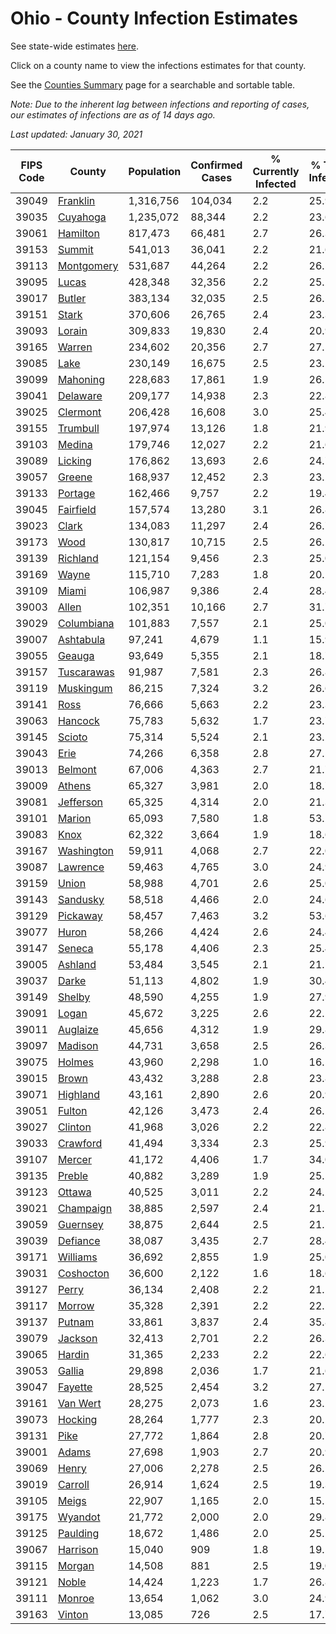 # Ohio - County Infection Estimates

See state-wide estimates [here](/infections/us-oh).

Click on a county name to view the infections estimates for that county.

See the [Counties Summary](/infections/summary-counties) page for a searchable and sortable table.

*Note: Due to the inherent lag between infections and reporting of cases, our estimates of infections are as of 14 days ago.*

*Last updated: January 30, 2021*

|   FIPS Code |                   County |   Population |   Confirmed Cases |   % Currently Infected |   % Total Infected |
|-------------|--------------------------|--------------|-------------------|------------------------|--------------------|
|       39049 |     [Franklin](franklin) |    1,316,756 |           104,034 |                    2.2 |               25.9 |
|       39035 |     [Cuyahoga](cuyahoga) |    1,235,072 |            88,344 |                    2.2 |               23.6 |
|       39061 |     [Hamilton](hamilton) |      817,473 |            66,481 |                    2.7 |               26.3 |
|       39153 |         [Summit](summit) |      541,013 |            36,041 |                    2.2 |               21.6 |
|       39113 | [Montgomery](montgomery) |      531,687 |            44,264 |                    2.2 |               26.5 |
|       39095 |           [Lucas](lucas) |      428,348 |            32,356 |                    2.2 |               25.2 |
|       39017 |         [Butler](butler) |      383,134 |            32,035 |                    2.5 |               26.5 |
|       39151 |           [Stark](stark) |      370,606 |            26,765 |                    2.4 |               23.3 |
|       39093 |         [Lorain](lorain) |      309,833 |            19,830 |                    2.4 |               20.9 |
|       39165 |         [Warren](warren) |      234,602 |            20,356 |                    2.7 |               27.5 |
|       39085 |             [Lake](lake) |      230,149 |            16,675 |                    2.5 |               23.2 |
|       39099 |     [Mahoning](mahoning) |      228,683 |            17,861 |                    1.9 |               26.5 |
|       39041 |     [Delaware](delaware) |      209,177 |            14,938 |                    2.3 |               22.8 |
|       39025 |     [Clermont](clermont) |      206,428 |            16,608 |                    3.0 |               25.4 |
|       39155 |     [Trumbull](trumbull) |      197,974 |            13,126 |                    1.8 |               21.9 |
|       39103 |         [Medina](medina) |      179,746 |            12,027 |                    2.2 |               21.6 |
|       39089 |       [Licking](licking) |      176,862 |            13,693 |                    2.6 |               24.7 |
|       39057 |         [Greene](greene) |      168,937 |            12,452 |                    2.3 |               23.2 |
|       39133 |       [Portage](portage) |      162,466 |             9,757 |                    2.2 |               19.4 |
|       39045 |   [Fairfield](fairfield) |      157,574 |            13,280 |                    3.1 |               26.8 |
|       39023 |           [Clark](clark) |      134,083 |            11,297 |                    2.4 |               26.7 |
|       39173 |             [Wood](wood) |      130,817 |            10,715 |                    2.5 |               26.2 |
|       39139 |     [Richland](richland) |      121,154 |             9,456 |                    2.3 |               25.0 |
|       39169 |           [Wayne](wayne) |      115,710 |             7,283 |                    1.8 |               20.2 |
|       39109 |           [Miami](miami) |      106,987 |             9,386 |                    2.4 |               28.4 |
|       39003 |           [Allen](allen) |      102,351 |            10,166 |                    2.7 |               31.7 |
|       39029 | [Columbiana](columbiana) |      101,883 |             7,557 |                    2.1 |               25.0 |
|       39007 |   [Ashtabula](ashtabula) |       97,241 |             4,679 |                    1.1 |               15.9 |
|       39055 |         [Geauga](geauga) |       93,649 |             5,355 |                    2.1 |               18.7 |
|       39157 | [Tuscarawas](tuscarawas) |       91,987 |             7,581 |                    2.3 |               26.8 |
|       39119 |   [Muskingum](muskingum) |       86,215 |             7,324 |                    3.2 |               26.6 |
|       39141 |             [Ross](ross) |       76,666 |             5,663 |                    2.2 |               23.3 |
|       39063 |       [Hancock](hancock) |       75,783 |             5,632 |                    1.7 |               23.7 |
|       39145 |         [Scioto](scioto) |       75,314 |             5,524 |                    2.1 |               23.2 |
|       39043 |             [Erie](erie) |       74,266 |             6,358 |                    2.8 |               27.5 |
|       39013 |       [Belmont](belmont) |       67,006 |             4,363 |                    2.7 |               21.7 |
|       39009 |         [Athens](athens) |       65,327 |             3,981 |                    2.0 |               18.7 |
|       39081 |   [Jefferson](jefferson) |       65,325 |             4,314 |                    2.0 |               21.3 |
|       39101 |         [Marion](marion) |       65,093 |             7,580 |                    1.8 |               53.2 |
|       39083 |             [Knox](knox) |       62,322 |             3,664 |                    1.9 |               18.6 |
|       39167 | [Washington](washington) |       59,911 |             4,068 |                    2.7 |               22.0 |
|       39087 |     [Lawrence](lawrence) |       59,463 |             4,765 |                    3.0 |               24.9 |
|       39159 |           [Union](union) |       58,988 |             4,701 |                    2.6 |               25.0 |
|       39143 |     [Sandusky](sandusky) |       58,518 |             4,466 |                    2.0 |               24.6 |
|       39129 |     [Pickaway](pickaway) |       58,457 |             7,463 |                    3.2 |               53.6 |
|       39077 |           [Huron](huron) |       58,266 |             4,424 |                    2.6 |               24.4 |
|       39147 |         [Seneca](seneca) |       55,178 |             4,406 |                    2.3 |               25.4 |
|       39005 |       [Ashland](ashland) |       53,484 |             3,545 |                    2.1 |               21.1 |
|       39037 |           [Darke](darke) |       51,113 |             4,802 |                    1.9 |               30.4 |
|       39149 |         [Shelby](shelby) |       48,590 |             4,255 |                    1.9 |               27.9 |
|       39091 |           [Logan](logan) |       45,672 |             3,225 |                    2.6 |               22.2 |
|       39011 |     [Auglaize](auglaize) |       45,656 |             4,312 |                    1.9 |               29.8 |
|       39097 |       [Madison](madison) |       44,731 |             3,658 |                    2.5 |               26.3 |
|       39075 |         [Holmes](holmes) |       43,960 |             2,298 |                    1.0 |               16.5 |
|       39015 |           [Brown](brown) |       43,432 |             3,288 |                    2.8 |               23.8 |
|       39071 |     [Highland](highland) |       43,161 |             2,890 |                    2.6 |               20.9 |
|       39051 |         [Fulton](fulton) |       42,126 |             3,473 |                    2.4 |               26.2 |
|       39027 |       [Clinton](clinton) |       41,968 |             3,026 |                    2.2 |               22.8 |
|       39033 |     [Crawford](crawford) |       41,494 |             3,334 |                    2.3 |               25.9 |
|       39107 |         [Mercer](mercer) |       41,172 |             4,406 |                    1.7 |               34.0 |
|       39135 |         [Preble](preble) |       40,882 |             3,289 |                    1.9 |               25.5 |
|       39123 |         [Ottawa](ottawa) |       40,525 |             3,011 |                    2.2 |               24.2 |
|       39021 |   [Champaign](champaign) |       38,885 |             2,597 |                    2.4 |               21.2 |
|       39059 |     [Guernsey](guernsey) |       38,875 |             2,644 |                    2.5 |               21.5 |
|       39039 |     [Defiance](defiance) |       38,087 |             3,435 |                    2.7 |               28.4 |
|       39171 |     [Williams](williams) |       36,692 |             2,855 |                    1.9 |               25.0 |
|       39031 |   [Coshocton](coshocton) |       36,600 |             2,122 |                    1.6 |               18.6 |
|       39127 |           [Perry](perry) |       36,134 |             2,408 |                    2.2 |               21.1 |
|       39117 |         [Morrow](morrow) |       35,328 |             2,391 |                    2.2 |               22.1 |
|       39137 |         [Putnam](putnam) |       33,861 |             3,837 |                    2.4 |               35.8 |
|       39079 |       [Jackson](jackson) |       32,413 |             2,701 |                    2.2 |               26.3 |
|       39065 |         [Hardin](hardin) |       31,365 |             2,233 |                    2.2 |               22.6 |
|       39053 |         [Gallia](gallia) |       29,898 |             2,036 |                    1.7 |               21.6 |
|       39047 |       [Fayette](fayette) |       28,525 |             2,454 |                    3.2 |               27.1 |
|       39161 |     [Van Wert](van-wert) |       28,275 |             2,073 |                    1.6 |               23.2 |
|       39073 |       [Hocking](hocking) |       28,264 |             1,777 |                    2.3 |               20.2 |
|       39131 |             [Pike](pike) |       27,772 |             1,864 |                    2.8 |               20.7 |
|       39001 |           [Adams](adams) |       27,698 |             1,903 |                    2.7 |               20.9 |
|       39069 |           [Henry](henry) |       27,006 |             2,278 |                    2.5 |               26.2 |
|       39019 |       [Carroll](carroll) |       26,914 |             1,624 |                    2.5 |               19.3 |
|       39105 |           [Meigs](meigs) |       22,907 |             1,165 |                    2.0 |               15.5 |
|       39175 |       [Wyandot](wyandot) |       21,772 |             2,000 |                    2.0 |               29.8 |
|       39125 |     [Paulding](paulding) |       18,672 |             1,486 |                    2.0 |               25.1 |
|       39067 |     [Harrison](harrison) |       15,040 |               909 |                    1.8 |               19.5 |
|       39115 |         [Morgan](morgan) |       14,508 |               881 |                    2.5 |               19.0 |
|       39121 |           [Noble](noble) |       14,424 |             1,223 |                    1.7 |               26.8 |
|       39111 |         [Monroe](monroe) |       13,654 |             1,062 |                    3.0 |               24.9 |
|       39163 |         [Vinton](vinton) |       13,085 |               726 |                    2.5 |               17.7 |